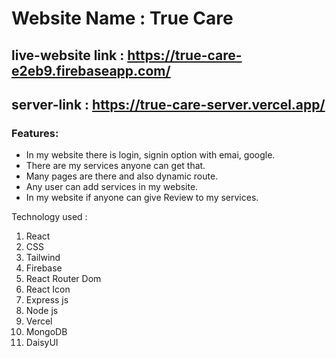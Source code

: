 # Website Name : True Care
## live-website link : https://true-care-e2eb9.firebaseapp.com/
## server-link : https://true-care-server.vercel.app/

### Features:
- In my website there is login, signin option with emai, google.
- There are my services anyone can get that.
- Many pages are there and also dynamic route.
- Any user can add services in my website.
- In my website if anyone can give Review to my services.

Technology used :
1. React
2. CSS
3. Tailwind
4. Firebase
5. React Router Dom
6. React Icon
7. Express js
8. Node js
9. Vercel
10. MongoDB
11. DaisyUI
